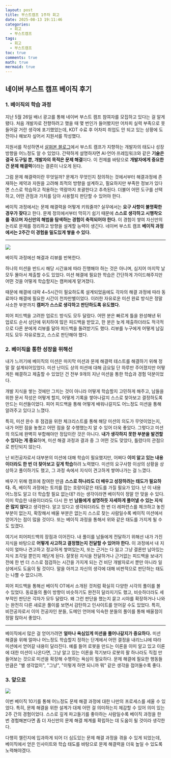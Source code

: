 ```yaml
---
layout: post
title: 부스트캠프 1주차 회고
date: 2025-08-13 19:11:46
categories:
  - 회고
  - 부스트캠프
tags:
  - 회고
  - 부스트캠프
toc: true
comments: true
math: true
mermaid: true
---
```


## 네이버 부스트 캠프 베이직 후기

### 1. 베이직의 학습 과정

지난 5월 26일 배너 광고를 통해 네이버 부스트 캠프 참여자를 모집하고 있다는 걸 알게 됐다.
처음 개발자로 전향하려고 했을 때 몇 번인가 들어봤지만 어차피 실력 부족으로 못 들어갈 거란 생각에 포기했었는데, KDT 수료 후 어차피 취업도 안 되고 있는 상황에 도전이나 해보자 싶어서 지원서를 작성했다.

지원서를 작성하면서 [살펴본 블로그](https://blog.naver.com/boostcamp_official/223845032364)에서 부스트 캠프가 지향하는 개발자의 태도나 성장 방향을 어느정도 알 수 있었다.
간략하게 설명하자면 AI·언어·프레임워크와 같은 **기술은 결국 도구일 뿐, 개발자의 목적은 문제 해결**이다.
이 전제를 바탕으로 **개발자에게 중요한 건 문제 해결력**이라는 결론이 나오게 된다.

그럼 문제 해결력이란 무엇일까?
문제가 무엇인지 정의하는 것에서부터 해결과정에 존재하는 제약과 자원을 고려해 최적의 방향을 설계하고,
필요하지만 부족한 정보가 있다면 스스로 학습하고 적용하는 역량까지 포괄한다고 추측된다.
더불어 어떤 도구를 선택하고, 어떤 관점과 가치를 담아 사용할지 판단할 수 있어야 한다.

베이직 과정에서는 문제 해결력을 어떻게 키워줄까?
실무에서는 **요구 사항이 불명확한 경우가 잦다**고 한다.
문제 정의에서부터 막히기 쉽기 때문에 **스스로 생각하고 시행착오를 겪으며 자신만의 해법을 탐색하는 경험이 축적되어야 한다.**
이 경험이 쌓여 자신만의 논리로 문제를 정리하고 방향을 설계할 능력이 생긴다.
네이버 부스트 캠프 **베이직 과정에서는 2주간 이 경험을 밀도있게 쌓을 수 있다.**

---

![](https://velog.velcdn.com/images/landelyse/post/067015a5-b557-4737-885c-f378da884b30/image.png)

베이직 과정에선 해결과 리뷰를 반복한다.

하나의 미션을 반드시 해당 시간표에 따라 진행해야 하는 것은 아니며, 심지어 마지막 날 모두 몰아서 제출할 수도 있었다.
미션 해결에 필요한 학습은 간단하게 가이드해주지만 어떤 것을 어떻게 학습할지는 캠퍼에게 맡겨졌다.

때문에 해결에 대략 4~5시간이 필요하도록 설계되었음에도 각자의 해결 과정에 따라 동료마다 해결에 필요한 시간이 천차만별이었다.
이러한 자유로운 미션 완료 방식은 정말 사소한 부분까지 **캠퍼가 스스로 생각하고 판단하도록 유도했다.**

피어 피드백을 고려한 업로드 방식도 모두 달랐다.
어떤 분은 빠르게 틀을 완성해낸 뒤 업로드 순서 상단에 위치하여 많은 피드백을 받았고,
한 분은 늦게 제출하더라도 적극적으로 다른 분에게 리뷰를 달아 피드백을 돌려받기도 했다.
리뷰를 누구에게 어떻게 남길지도 모두 자유로웠고, 스스로 판단해야 했다.

### 2. 베이직을 통한 성장을 위해선

내가 느끼기에 베이직의 미션은 마지막 미션과 문제 해결력 테스트를 해결하기 위해 정말 잘 설계되어있었다.
미션 난이도 상의 미션에 대해 금요일 단 하루만 주어졌지만 어떻게든 해결하고 제출할 수 있었던 건 전부 9개의 지난 미션을 통한 학습과 경험 덕분이었다.

개발 지식을 쌓는 것에만 그치는 것이 아니라 어떻게 학습할지 고민하게 해주고,
남들을 위한 문서 작성은 어떻게 할지, 어떻게 기록을 쌓아나갈지 스스로 찾아보고 결정하도록 만드는 미션들이었다.
피어 피드백을 통해 어떻게 배워나갈지도 어느정도 미션을 통해 알려주고 있다고 느꼈다.

특히, 미션 완수 후 점검을 위한 체크리스트를 통해 해당 미션의 의도가 무엇이었는지, 내가 어떤 점을 놓쳤고 어떤 점을 잘 수행했는지 알 수 있어 더욱 좋았다.
그렇다고 미션의 의도에 완벽히 부합해야만 정답이란 것은 아니다.
**내가 생각하지 못한 부분을 발견할 수 있다는 게 중요**하며, 미션 해결 과정과 결과 중 그 어떤 것도 맞았다, 틀렸다의 관점으로 판단되지 않는다.

난 비전공자로서 대부분의 미션에 대해 학습이 필요했지만, 어쩌다 **이미 알고 있는 내용이더라도 한 번 더 찾아보고 깊게 학습**하려 노력했다.
미션의 요구사항 이상의 상황을 상상하고 풀이하기도 했고, 그 과정 속에서 지식이 견고하게 쌓여나가는 걸 느꼈다.

배우기 위해 캠프에 참여한 만큼 **스스로 하나라도 더 배우고 성장하려는 태도가 필요하다.**
즉, 베이직 과정에는 토끼를 잡는 호랑이같은 태도를 가질 필요가 있다.
난 이 내용 어느정도 알고 더 학습할 필요 없는데? 라는 생각이라면 베이직이 정말 안 맞을 수 있다.
이미 학습한 내용이더라도 다시 한 번 **남들에게 설명하듯 자세하게 풀어낼 수 있는 지식은 많지 않다**고 생각한다.
알고 있다고 생각되더라도 한 번 더 레퍼런스를 체크하고 놓친 부분이 없는지, 확장해서 배울 부분은 없는지 스스로 찾는 사람일수록 베이직 미션에서 얻어가는 점이 많을 것이다. 또는 베이직 과정을 통해서 위와 같은 태도를 가지게 될 수도 있겠다.

여기서 피어피드백의 장점과 이어진다.
내 풀이를 남들에게 전달하기 위해선 내가 가진 지식을 바탕으로 **어떻게 사고하고 결정했는지 전달할 수 있어야 한다.**
이 과정에서 내 지식이 얼마나 견고하고 정교하게 쌓여있는지, 또는 근거는 다 잃고 그냥 결론만 남아있는 지식 조각일 뿐인지 깨닫게 된다.
잘못된 지식을 전달하거나 근거없는 피드백을 보내기 전에 한 번 더 스스로 점검하는 시간을 가지게 되는 건 비단 개발자로서 뿐만 아니라 일상에서도 도움이 될 것이다.
말을 아끼고 자신의 생각에 대해 비판적으로 판단하는 태도는 나쁠 수 없으니까.

피어 피드백을 통해선 베이직 OT에서 소개된 것처럼 확실히 다양한 시각의 풀이를 볼 수 있었다.
동료들의 풀이 방향이 비슷하기도 완전히 달라지기도 했고, 비슷하더라도 세부적인 판단은 각자가 모두 달랐다.
왜 그런 판단을 했는지 묻고 시야를 확장하거나 나와는 완전히 다른 새로운 풀이를 보면서 감탄하고 인사이트를 얻어갈 수도 있었다.
특히, 비전공자로서 이미 전공자인 분들, 도메인 언어에 익숙한 분들의 풀이를 통해 배울점이 정말 많아서 좋았다.

---

베이직에서 많은 걸 얻어가려면 **얼마나 욕심있게 미션을 풀어나갈지가 중요하다.**
미션 해결을 위해 얼마나 어느정도 학습할지 정하는 단계에서 어떤 결정을 내리느냐에 따라 미션에서 얻어갈 내용이 달라진다.
예를 들어 로봇을 만드는 이론을 이미 알고 있고 이론에 대한 미션이 나온다면,
그냥 알고 있는 이론을 적기보다 로봇의 팔 하나라도 직접 만들어보는 것으로 미션을 확장해 수행하는 욕심이 필요하다.
문제 해결에 필요한 행동들만큼은 "별 생각없이", "그냥", "이렇게 하면 되니까 뭐" 같은 생각을 접어둘수록 좋다.

### 3. 앞으로

![](https://velog.velcdn.com/images/landelyse/post/733d3cb6-8dca-419d-8f2b-0151ffb4f525/image.png)

이번 베이직 10기를 통해 어느정도 문제 해결 과정에 대한 나만의 프로세스를 세울 수 있었다.
특히, 문제 해결을 위한 설계가 대체 어떤 걸 의미하는지 체감할 수 있어 의미 있는 2주 간의 경험이었다.
스스로 깊게 파고들기를 좋아하는 사람일수록 베이직 과정을 한 번 경험해본다면 좀 더 자신만의 문제 해결 체계를 확립하는 데 도움이 될 것이라 생각한다.

다행히 챌린지에 입과하게 되어 더 심도있는 문제 해결 과정을 겪을 수 있게 되었는데,
베이직에서 얻은 인사이트와 학습 태도를 바탕으로 문제 해결력을 더욱 높일 수 있도록 노력해야겠다.
